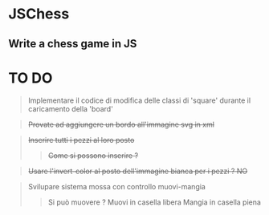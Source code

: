 # JSChess
## Write a chess game in JS


# TO DO

> Implementare il codice di modifica delle classi di 'square' durante il caricamento della 'board'

> ~~Provate ad aggiungere un bordo all'immagine svg in xml~~

> ~~Inserire tutti i pezzi al loro posto~~
>> ~~Come si possono inserire ?~~

> ~~Usare l'invert-color al posto dell'immagine bianca per i pezzi ? NO~~

> Svilupare sistema mossa con controllo muovi-mangia
>> Si può muovere ?
>> Muovi in casella libera
>> Mangia in casella piena

